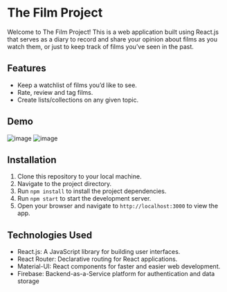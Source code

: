 # The Film Project

Welcome to The Film Project! This is a web application built using React.js that serves as a diary to record and share your opinion about films as you watch them, or just to keep track of films you’ve seen in the past.

## Features

-   Keep a watchlist of films you’d like to see.
-   Rate, review and tag films.
-   Create lists/collections on any given topic.

## Demo
![image](https://github.com/pratiyk/the-film-project/assets/38837970/c9e9336e-50f9-41a8-a45b-fb983be192ff)
![image](https://github.com/pratiyk/the-film-project/assets/38837970/81577e28-f5e9-417d-a54d-f0c12f4015b4)



## Installation

1. Clone this repository to your local machine.
2. Navigate to the project directory.
3. Run `npm install` to install the project dependencies.
4. Run `npm start` to start the development server.
5. Open your browser and navigate to `http://localhost:3000` to view the app.

## Technologies Used

-   React.js: A JavaScript library for building user interfaces.
-   React Router: Declarative routing for React applications.
-   Material-UI: React components for faster and easier web development.
-   Firebase: Backend-as-a-Service platform for authentication and data storage
